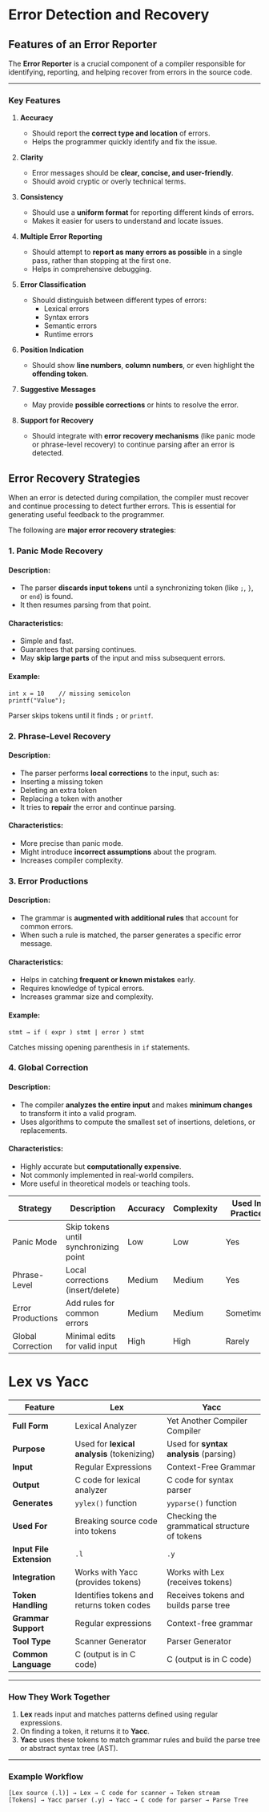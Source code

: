 # Error Detection and Recovery

## Features of an Error Reporter

The **Error Reporter** is a crucial component of a compiler responsible for identifying, reporting, and helping recover from errors in the source code.

---

### Key Features

1. **Accuracy**
   - Should report the **correct type and location** of errors.
   - Helps the programmer quickly identify and fix the issue.

2. **Clarity**
   - Error messages should be **clear, concise, and user-friendly**.
   - Should avoid cryptic or overly technical terms.

3. **Consistency**
   - Should use a **uniform format** for reporting different kinds of errors.
   - Makes it easier for users to understand and locate issues.

4. **Multiple Error Reporting**
   - Should attempt to **report as many errors as possible** in a single pass, rather than stopping at the first one.
   - Helps in comprehensive debugging.

5. **Error Classification**
   - Should distinguish between different types of errors:
     - Lexical errors
     - Syntax errors
     - Semantic errors
     - Runtime errors

6. **Position Indication**
   - Should show **line numbers**, **column numbers**, or even highlight the **offending token**.

7. **Suggestive Messages**
   - May provide **possible corrections** or hints to resolve the error.

8. **Support for Recovery**
   - Should integrate with **error recovery mechanisms** (like panic mode or phrase-level recovery) to continue parsing after an error is detected.

## Error Recovery Strategies

When an error is detected during compilation, the compiler must recover and continue processing to detect further errors. This is essential for generating useful feedback to the programmer.

The following are **major error recovery strategies**:
### 1. Panic Mode Recovery

#### Description:
- The parser **discards input tokens** until a synchronizing token (like `;`, `}`, or `end`) is found.
- It then resumes parsing from that point.

#### Characteristics:
- Simple and fast.
- Guarantees that parsing continues.
- May **skip large parts** of the input and miss subsequent errors.

#### Example:
```
int x = 10    // missing semicolon
printf("Value");
```
Parser skips tokens until it finds `;` or `printf`.
### 2. Phrase-Level Recovery

#### Description:

- The parser performs **local corrections** to the input, such as:
- Inserting a missing token
- Deleting an extra token
- Replacing a token with another
- It tries to **repair** the error and continue parsing.
#### Characteristics:

- More precise than panic mode.    
- Might introduce **incorrect assumptions** about the program.    
- Increases compiler complexity.
### 3. Error Productions

#### Description:

- The grammar is **augmented with additional rules** that account for common errors.  
- When such a rule is matched, the parser generates a specific error message.  

#### Characteristics:

- Helps in catching **frequent or known mistakes** early.    
- Requires knowledge of typical errors.  
- Increases grammar size and complexity.  

#### Example:
```
stmt → if ( expr ) stmt | error ) stmt
```
Catches missing opening parenthesis in `if` statements.

### 4. Global Correction

#### Description:

- The compiler **analyzes the entire input** and makes **minimum changes** to transform it into a valid program.   
- Uses algorithms to compute the smallest set of insertions, deletions, or replacements.    

#### Characteristics:

- Highly accurate but **computationally expensive**. 
- Not commonly implemented in real-world compilers. 
- More useful in theoretical models or teaching tools.

|Strategy|Description|Accuracy|Complexity|Used In Practice|
|---|---|---|---|---|
|Panic Mode|Skip tokens until synchronizing point|Low|Low|Yes|
|Phrase-Level|Local corrections (insert/delete)|Medium|Medium|Yes|
|Error Productions|Add rules for common errors|Medium|Medium|Sometimes|
|Global Correction|Minimal edits for valid input|High|High|Rarely|
# Lex vs Yacc

| Feature                | **Lex**                                      | **Yacc**                                       |
|------------------------|----------------------------------------------|------------------------------------------------|
| **Full Form**          | Lexical Analyzer                             | Yet Another Compiler Compiler                 |
| **Purpose**            | Used for **lexical analysis** (tokenizing)   | Used for **syntax analysis** (parsing)        |
| **Input**              | Regular Expressions                          | Context-Free Grammar                          |
| **Output**             | C code for lexical analyzer                  | C code for syntax parser                      |
| **Generates**          | `yylex()` function                           | `yyparse()` function                          |
| **Used For**           | Breaking source code into tokens             | Checking the grammatical structure of tokens  |
| **Input File Extension** | `.l`                                       | `.y`                                           |
| **Integration**        | Works with Yacc (provides tokens)            | Works with Lex (receives tokens)              |
| **Token Handling**     | Identifies tokens and returns token codes    | Receives tokens and builds parse tree         |
| **Grammar Support**    | Regular expressions                          | Context-free grammar                          |
| **Tool Type**          | Scanner Generator                            | Parser Generator                              |
| **Common Language**    | C (output is in C code)                      | C (output is in C code)                       |

---

### How They Work Together

1. **Lex** reads input and matches patterns defined using regular expressions.
2. On finding a token, it returns it to **Yacc**.
3. **Yacc** uses these tokens to match grammar rules and build the parse tree or abstract syntax tree (AST).

---

### Example Workflow

```
[Lex source (.l)] → Lex → C code for scanner → Token stream
[Tokens] → Yacc parser (.y) → Yacc → C code for parser → Parse Tree
```

